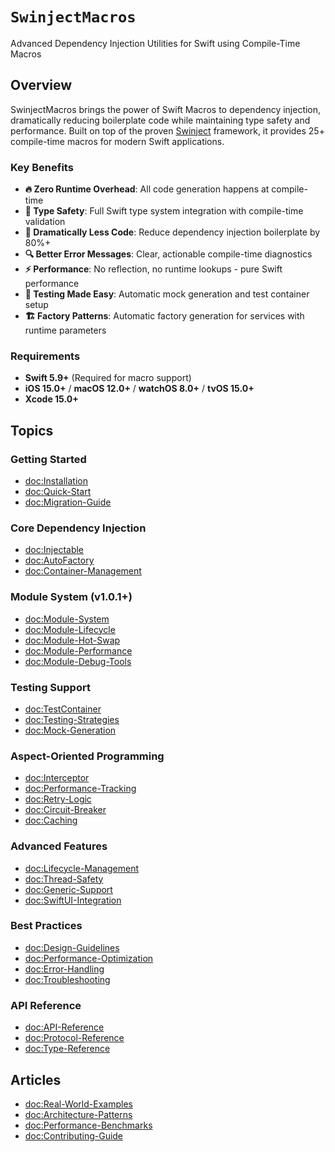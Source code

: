 # ``SwinjectMacros``

Advanced Dependency Injection Utilities for Swift using Compile-Time Macros

## Overview

SwinjectMacros brings the power of Swift Macros to dependency injection, dramatically reducing boilerplate code while maintaining type safety and performance. Built on top of the proven [Swinject](https://github.com/Swinject/Swinject) framework, it provides 25+ compile-time macros for modern Swift applications.

### Key Benefits

- **🔥 Zero Runtime Overhead**: All code generation happens at compile-time
- **🎯 Type Safety**: Full Swift type system integration with compile-time validation
- **📝 Dramatically Less Code**: Reduce dependency injection boilerplate by 80%+
- **🔍 Better Error Messages**: Clear, actionable compile-time diagnostics
- **⚡ Performance**: No reflection, no runtime lookups - pure Swift performance
- **🧪 Testing Made Easy**: Automatic mock generation and test container setup
- **🏗️ Factory Patterns**: Automatic factory generation for services with runtime parameters

### Requirements

- **Swift 5.9+** (Required for macro support)
- **iOS 15.0+** / **macOS 12.0+** / **watchOS 8.0+** / **tvOS 15.0+**
- **Xcode 15.0+**

## Topics

### Getting Started

- <doc:Installation>
- <doc:Quick-Start>
- <doc:Migration-Guide>

### Core Dependency Injection

- <doc:Injectable>
- <doc:AutoFactory>
- <doc:Container-Management>

### Module System (v1.0.1+)

- <doc:Module-System>
- <doc:Module-Lifecycle>
- <doc:Module-Hot-Swap>
- <doc:Module-Performance>
- <doc:Module-Debug-Tools>

### Testing Support

- <doc:TestContainer>
- <doc:Testing-Strategies>
- <doc:Mock-Generation>

### Aspect-Oriented Programming

- <doc:Interceptor>
- <doc:Performance-Tracking>
- <doc:Retry-Logic>
- <doc:Circuit-Breaker>
- <doc:Caching>

### Advanced Features

- <doc:Lifecycle-Management>
- <doc:Thread-Safety>
- <doc:Generic-Support>
- <doc:SwiftUI-Integration>

### Best Practices

- <doc:Design-Guidelines>
- <doc:Performance-Optimization>
- <doc:Error-Handling>
- <doc:Troubleshooting>

### API Reference

- <doc:API-Reference>
- <doc:Protocol-Reference>
- <doc:Type-Reference>

## Articles

- <doc:Real-World-Examples>
- <doc:Architecture-Patterns>
- <doc:Performance-Benchmarks>
- <doc:Contributing-Guide>
